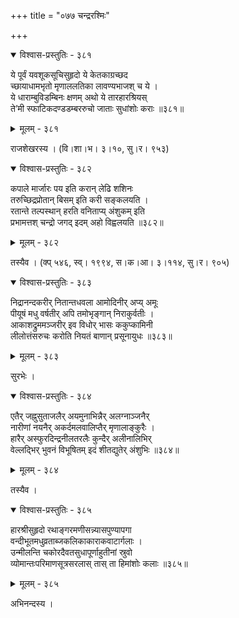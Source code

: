 +++
title = "०७७ चन्द्ररश्मिः"

+++



<details open><summary>विश्वास-प्रस्तुतिः - ३८१</summary>

ये पूर्वं यवशूकसूचिसुहृदो ये केतकाग्रच्छद  
च्छायाधामभृतो मृणाललतिका लावण्यभाजश् च ये ।  
ये धाराम्बुविडम्बिनः क्षणम् अथो ये तारहारश्रियस्  
ते’मी स्फाटिकदण्डडम्बररुचो जाताः सुधांशोः कराः ॥३८१॥
</details>

<details><summary>मूलम् - ३८१</summary>

ये पूर्वं यवशूकसूचिसुहृदो ये केतकाग्रच्छद  
च्छायाधामभृतो मृणाललतिका लावण्यभाजश् च ये ।  
ये धाराम्बुविडम्बिनः क्षणम् अथो ये तारहारश्रियस्  
ते’मी स्फाटिकदण्डडम्बररुचो जाताः सुधांशोः कराः ॥३८१॥
</details>


राजशेखरस्य । (वि।शा।भ। ३।१०, सु।र। ९५३)  



<details open><summary>विश्वास-प्रस्तुतिः - ३८२</summary>

कपाले मार्जारः पय इति करान् लेढि शशिनः   
तरुच्छिद्रप्रोतान् बिसम् इति करी सङ्कलयति ।  
रतान्ते तल्पस्थान् हरति वनिताप्य् अंशुकम् इति   
प्रभामत्तश् चन्द्रो जगद् इदम् अहो विह्वलयति ॥३८२॥
</details>

<details><summary>मूलम् - ३८२</summary>

कपाले मार्जारः पय इति करान् लेढि शशिनः   
तरुच्छिद्रप्रोतान् बिसम् इति करी सङ्कलयति ।  
रतान्ते तल्पस्थान् हरति वनिताप्य् अंशुकम् इति   
प्रभामत्तश् चन्द्रो जगद् इदम् अहो विह्वलयति ॥३८२॥
</details>


तस्यैव । (क्प् ५४६, स्व्। १९९४, स।क।आ। ३।११४, सु।र। ९०५)  



<details open><summary>विश्वास-प्रस्तुतिः - ३८३</summary>

निद्रानन्दकरीर् नितान्तधवला आमोदिनीर् अप्य् अमूः  
पीयूषं मधु वर्षतीर् अपि तमोभृङ्गान् निराकुर्वतीः ।  
आकाशद्रुममञ्जरीर् इव विधोर् भासः ककुप्कामिनी  
लीलोत्तंसरुचः करोति नियतं बाणान् प्रसूनायुधः ॥३८३॥
</details>

<details><summary>मूलम् - ३८३</summary>

निद्रानन्दकरीर् नितान्तधवला आमोदिनीर् अप्य् अमूः  
पीयूषं मधु वर्षतीर् अपि तमोभृङ्गान् निराकुर्वतीः ।  
आकाशद्रुममञ्जरीर् इव विधोर् भासः ककुप्कामिनी  
लीलोत्तंसरुचः करोति नियतं बाणान् प्रसूनायुधः ॥३८३॥
</details>


सुरभेः ।  



<details open><summary>विश्वास-प्रस्तुतिः - ३८४</summary>

एतैर् जह्नुसुताजलैर् अयमुनाभिन्नैर् अलग्नाञ्जनैर्   
नारीणां नयनैर् अकर्दमलवालिप्तैर् मृणालाङ्कुरैः ।  
हारैर् अस्फुरदिन्द्रनीलतरलैः कुन्दैर् अलीनालिभिर्   
वेल्लद्भिर् भुवनं विभूषितम् इदं शीतद्युतेर् अंशुभिः ॥३८४॥
</details>

<details><summary>मूलम् - ३८४</summary>

एतैर् जह्नुसुताजलैर् अयमुनाभिन्नैर् अलग्नाञ्जनैर्   
नारीणां नयनैर् अकर्दमलवालिप्तैर् मृणालाङ्कुरैः ।  
हारैर् अस्फुरदिन्द्रनीलतरलैः कुन्दैर् अलीनालिभिर्   
वेल्लद्भिर् भुवनं विभूषितम् इदं शीतद्युतेर् अंशुभिः ॥३८४॥
</details>


तस्यैव ।  



<details open><summary>विश्वास-प्रस्तुतिः - ३८५</summary>

हारश्रीसुहृदो रथाङ्गरमणीसन्न्यासपुण्यापगा  
वन्दीभूतमधुव्रताब्जकलिकाकाराकवाटार्गलाः ।  
उन्मीलन्ति चकोरदैवतसुधापूर्णाहुतीनां स्रुवो  
व्योमान्तःपरिमाणसूत्रसरलास् तास् ता हिमांशोः कलाः ॥३८५॥
</details>

<details><summary>मूलम् - ३८५</summary>

हारश्रीसुहृदो रथाङ्गरमणीसन्न्यासपुण्यापगा  
वन्दीभूतमधुव्रताब्जकलिकाकाराकवाटार्गलाः ।  
उन्मीलन्ति चकोरदैवतसुधापूर्णाहुतीनां स्रुवो  
व्योमान्तःपरिमाणसूत्रसरलास् तास् ता हिमांशोः कलाः ॥३८५॥
</details>


अभिनन्दस्य ।  